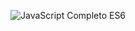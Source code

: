 ![JavaScript Completo ES6](https://encrypted-tbn0.gstatic.com/images?q=tbn%3AANd9GcRyrmTUv4us_2Ae8zyWkKK2lYSOQMRCyVtNJiP646TFt34Vxmpi)
